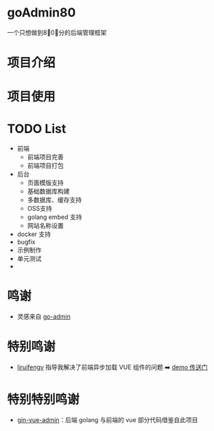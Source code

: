 # goAdmin80

一个只想做到8⃣️0⃣️分的后端管理框架

# 项目介绍

# 项目使用

# TODO List

- 前端
  - 前端项目完善
  - 前端项目打包
- 后台
  - 页面模版支持
  - 基础数据库构建
  - 多数据库、缓存支持
  - OSS支持
  - golang embed 支持
  - 网站名称设置
- docker 支持
- bugfix
- 示例制作
- 单元测试
- 

# 鸣谢

- 灵感来自 [go-admin](https://github.com/GoAdminGroup/go-admin)

# 特别鸣谢

- [liruifengv](https://github.com/liruifengv) 指导我解决了前端异步加载 VUE
  组件的问题 ➡️ [demo 传送门](https://github.com/liruifengv/convert-sfc-string-2-component)

# 特别特别鸣谢

- [gin-vue-admin](https://github.com/flipped-aurora/gin-vue-admin)：后端 golang 与前端的 vue 部分代码借鉴自此项目
